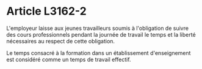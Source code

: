 # Article L3162-2

L'employeur laisse aux jeunes travailleurs soumis à l'obligation de suivre des cours professionnels pendant la journée de travail le temps et la liberté nécessaires au respect de cette obligation.

Le temps consacré à la formation dans un établissement d'enseignement est considéré comme un temps de travail effectif.